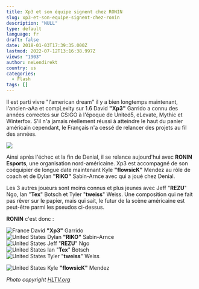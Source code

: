 ```yaml
---
title: Xp3 et son équipe signent chez RONIN
slug: xp3-et-son-equipe-signent-chez-ronin
description: "NULL"
type: default
language: fr
draft: false
date: 2018-01-03T17:39:35.000Z
lastmod: 2022-07-12T13:16:38.997Z
views: "1903"
author: neLendirekt
country: us
categories:
  - Flash
tags: []
---
```

Il est parti vivre "l'american dream" il y a bien longtemps maintenant, l'ancien-aAa et compLexity sur 1.6 David **"Xp3"** Garrido a connu des années correctes sur CS:GO à l'époque de United5, eLevate, Mythic et Winterfox. S'il n'a jamais réellement réussi à atteindre le haut du panier américain cependant, le Français n'a cessé de relancer des projets au fil des années.

![](/images/articles/5a4bc7c61d8e3/images/QO1TMIQBtCYtQDZWIxIQHPMmiqVEngKxHLRwKRQr.jpeg)

Ainsi après l'échec et la fin de Denial, il se relance aujourd'hui avec **RONIN Esports**, une organisation nord-américaine. Xp3 est accompagné de son coéquipier de longue date maintenant Kyle **"flowsicK"** Mendez au rôle de coach et de Dylan **"RIKO"** Sabin-Arnce avec qui a joué chez Denial. 

Les 3 autres joueurs sont moins connus et plus jeunes avec Jeff "**REZU**" Ngo, Ian "**Tex**" Botsch et Tyler "**tweiss**" Weiss. Une composition qui ne fait pas rêver sur le papier, mais qui sait, le futur de la scène américaine est peut-être parmi les pseudos ci-dessus.

**RONIN** c'est donc : 

![France](/images/countries/fr.svg)⁠ David **"Xp3"** Garrido  
![United States](/images/countries/us.svg)⁠ Dylan **"RIKO"** Sabin-Arnce  
![United States](/images/countries/us.svg)⁠ Jeff "**REZU**" Ngo  
![United States](/images/countries/us.svg)⁠ Ian "**Tex**" Botsch  
![United States](/images/countries/us.svg)⁠ Tyler "**tweiss**" Weiss

![United States](/images/countries/us.svg)⁠ Kyle **"flowsicK"** Mendez

_Photo copyright [](https://HLTV.org)[](https://HLTV.org)[](https://HLTV.org)[](https://HLTV.org)[](https://HLTV.org)[HLTV.org](https://HLTV.org)_
